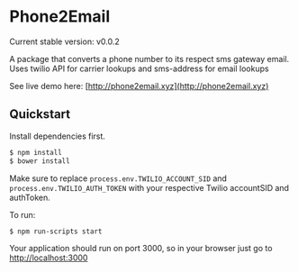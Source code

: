 Phone2Email
==========

Current stable version: v0.0.2

A package that converts a phone number to its respect sms gateway email. Uses twilio API for carrier lookups and sms-address for email lookups

See live demo here: [http://phone2email.xyz](http://phone2email.xyz)


## Quickstart

Install dependencies first.
```bash
$ npm install
$ bower install
```

Make sure to replace `process.env.TWILIO_ACCOUNT_SID` and `process.env.TWILIO_AUTH_TOKEN` with your respective Twilio accountSID and authToken.

To run:
```bash
$ npm run-scripts start
```

Your application should run on port 3000, so in your browser just go to [http://localhost:3000](http://localhost:3000)

